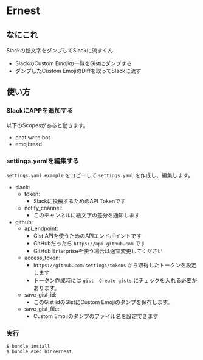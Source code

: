 # Ernest

## なにこれ
Slackの絵文字をダンプしてSlackに流すくん

- SlackのCustom Emojiの一覧をGistにダンプする
- ダンプしたCustom EmojiのDiffを取ってSlackに流す


## 使い方
### SlackにAPPを追加する

以下のScopesがあると動きます。
- chat:write:bot
- emoji:read

### settings.yamlを編集する

`settings.yaml.example` をコピーして `settings.yaml` を作成し、編集します。

- slack:
  - token:
    - Slackに投稿するためのAPI Tokenです
  - notify_cnannel:
    - このチャンネルに絵文字の差分を通知します
- github:
  - api_endpoint:
    - Gist APIを使うためのAPIエンドポイントです
    - GitHubだったら `https://api.github.com` です
    - GitHub Enterpriseを使う場合は適宜変更してください
  - access_token:
    - `https://github.com/settings/tokens` から取得したトークンを設定します
    - トークン作成時には `gist  Create gists` にチェックを入れる必要があります。
  - save_gist_id:
    - このGist idのGistにCustom Emojiのダンプを保存します。
  - save_gist_file:
    - Custom Emojiのダンプのファイル名を設定できます

### 実行
```
$ bundle install
$ bundle exec bin/ernest
```
